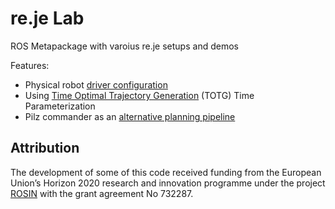 # re.je Lab
ROS Metapackage with varoius re.je setups and demos

Features:

- Physical robot [driver configuration](https://github.com/re-je/re_je_lab/commit/ee491d014452f56e76b12ccca846d1f143838f39)
- Using [Time Optimal Trajectory Generation](https://github.com/re-je/re_je_lab/commit/d43dac01949cabc19e381c92714c57b8644d9997) (TOTG) Time Parameterization
- Pilz commander as an [alternative planning pipeline](https://github.com/re-je/re_je_lab/commit/b55635dd3880ed9d03e35889441632bde5b05beb)

## Attribution

The development of some of this code received funding from the European Union’s Horizon 2020 research and
innovation programme under the project [ROSIN](http://rosin-project.eu/) with
the grant agreement No 732287.
